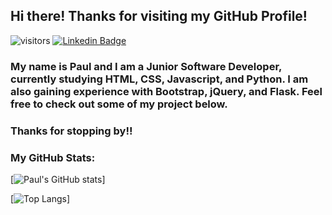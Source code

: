 ## Hi there! Thanks for visiting my GitHub Profile! 
![visitors](https://visitor-badge.laobi.icu/badge?page_id=paulvmking.paulvmking) [![Linkedin Badge](https://img.shields.io/badge/-LinkedIn-0e76a8?style=flat-square&logo=Linkedin&logoColor=white)](https://www.linkedin.com/in/paul-king-615786163/)

### My name is Paul and I am a Junior Software Developer, currently studying HTML, CSS, Javascript, and Python. I am also gaining experience with Bootstrap, jQuery, and Flask. Feel free to check out some of my project below.

### Thanks for stopping by!! 

### My GitHub Stats:

[![Paul's GitHub stats](https://github-readme-stats.vercel.app/api?username=paulvmking&theme=gruvbox)]

[![Top Langs](https://github-readme-stats.vercel.app/api/top-langs/?username=paulvmking&layout=compact&langs_count=8&theme=gruvbox)]

